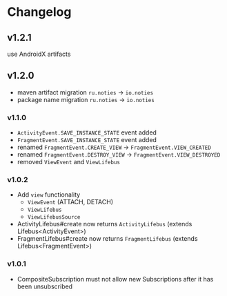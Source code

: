 # Changelog

## v1.2.1
use AndroidX artifacts

## v1.2.0
* maven artifact migration `ru.noties` -&gt; `io.noties`
* package name migration `ru.noties` -&gt; `io.noties`

### v1.1.0
* `ActivityEvent.SAVE_INSTANCE_STATE` event added
* `FragmentEvent.SAVE_INSTANCE_STATE` event added
* renamed `FragmentEvent.CREATE_VIEW` -&gt; `FragmentEvent.VIEW_CREATED`
* renamed `FragmentEvent.DESTROY_VIEW` -&gt; `FragmentEvent.VIEW_DESTROYED`
* removed `ViewEvent` and `ViewLifebus`

### v1.0.2
* Add `view` functionality
  * `ViewEvent` (ATTACH, DETACH)
  * `ViewLifebus`
  * `ViewLifebusSource`
* ActivityLifebus#create now returns `ActivityLifebus` (extends Lifebus&lt;ActivityEvent&gt;)
* FragmentLifebus#create now returns `FragmentLifebus` (extends Lifebus&lt;FragmentEvent&gt;)

### v1.0.1
* CompositeSubscription must not allow new Subscriptions after it has been unsubscribed
